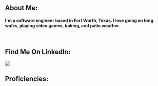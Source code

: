 ## About Me:
#### I'm a software engineer based in Fort Worth, Texas. I love going on long walks, playing video games, baking, and patio weather.

<div>
<img src='https://github-readme-stats.vercel.app/api?username=smclairecarden&theme=blue-green' alt="">
<img src="https://github-readme-stats.vercel.app/api/top-langs/?username=smclairecarden&theme=blue-green" alt="">
</div>

## Find Me On LinkedIn:
<a href='https://www.linkedin.com/in/clairecarden/' target='blank'><img src='https://img.shields.io/badge/LinkedIn-0077B5?style=for-the-badge&logo=linkedin&logoColor=white'></a>

## Proficiencies:
<div>
<img src="https://img.shields.io/badge/HTML-239120?style=for-the-badge&logo=html5&logoColor=white" alt="">
<img src="https://img.shields.io/badge/CSS-239120?&style=for-the-badge&logo=css3&logoColor=white" alt="">
<img src="https://img.shields.io/badge/JavaScript-F7DF1E?style=for-the-badge&logo=javascript&logoColor=black" alt="">
<img src="https://img.shields.io/badge/Python-14354C?style=for-the-badge&logo=python&logoColor=white" alt="">
<img src="https://img.shields.io/badge/Node.js-43853D?style=for-the-badge&logo=node.js&logoColor=white" alt="">
<img src="https://img.shields.io/badge/Express.js-404D59?style=for-the-badge" alt="">
<img src="https://img.shields.io/badge/MongoDB-4EA94B?style=for-the-badge&logo=mongodb&logoColor=white" alt="">
<img src="https://img.shields.io/badge/PostgreSQL-316192?style=for-the-badge&logo=postgresql&logoColor=white" alt="">
<img src="https://img.shields.io/badge/React-20232A?style=for-the-badge&logo=react&logoColor=61DAFB" alt="">
<img src="https://img.shields.io/badge/Flask-000000?style=for-the-badge&logo=flask&logoColor=white" alt="">
<img src="https://img.shields.io/badge/Bootstrap-563D7C?style=for-the-badge&logo=bootstrap&logoColor=white" alt="">
<img src="https://img.shields.io/badge/Heroku-430098?style=for-the-badge&logo=heroku&logoColor=white" alt="">
<img src="https://img.shields.io/badge/Microsoft_Office-D83B01?style=for-the-badge&logo=microsoft-office&logoColor=white" alt="">
<img src='https://img.shields.io/badge/Slack-4A154B?style=for-the-badge&logo=slack&logoColor=white' alt="">
</div>
